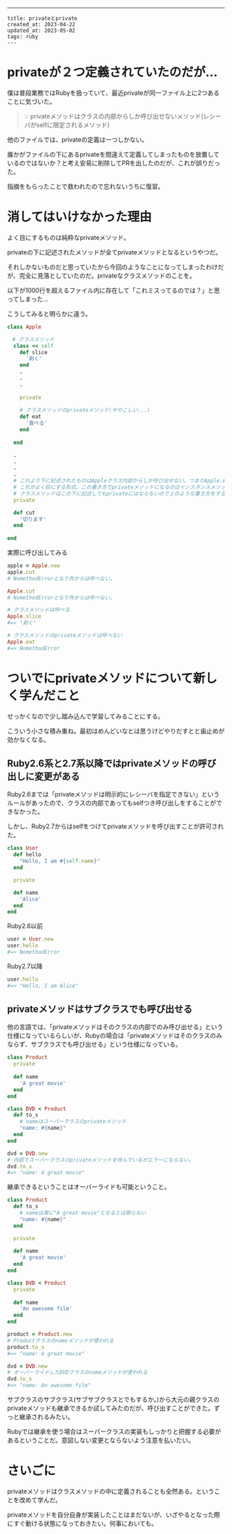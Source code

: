 ---
    title: privateとprivate
    created_at: 2023-04-22
    updated_at: 2023-05-02
    tags: ruby
    ---
    
# privateが２つ定義されていたのだが…


僕は普段業務ではRubyを扱っていて、最近privateが同一ファイル上に2つあることに気づいた。


> 💡 privateメソッドはクラスの内部からしか呼び出せないメソッド(レシーバがselfに限定されるメソッド)


他のファイルでは、privateの定義は一つしかない。


誰かがファイルの下にあるprivateを間違えて定義してしまったものを放置しているのではないか？と考え安易に削除してPRを出したのだが、これが誤りだった。


指摘をもらったことで救われたので忘れないうちに復習。


# 消してはいけなかった理由


よく目にするものは純粋なprivateメソッド。


privateの下に記述されたメソッドが全てprivateメソッドとなるというやつだ。


それしかないものだと思っていたから今回のようなことになってしまったわけだが、完全に見落としていたのだ。privateなクラスメソッドのことを。


以下が1000行を超えるファイル内に存在して「これミスってるのでは？」と思ってしまった…


こうしてみると明らかに違う。


```ruby
class Apple

　# クラスメソッド
  class << self
    def slice
      '剥く'
    end
    .
    .
    .
    
    private
    
    # クラスメソッドのprivateメソッド(ややこしい...)
    def eat
      '食べる'
    end
    
  end

  .
  .
  .
  .
  # これより下に記述されたものはAppleクラス内部からしか呼び出せない。つまりApple.methodの形を取る必要がある
  # これがよく目にする形式。この書き方でprivateメソッドになるのはインスタンスメソッドのみ
  # クラスメソッドはこの下に記述してもprivateにはならないので上のような書き方をする必要がある。
  private

  def cut
    '切ります'
  end
  
end
```


実際に呼び出してみる


```ruby
apple = Apple.new
apple.cut
# NomethodErrorとなり外からは呼べない。

Apple.cut
# NomethodErrorとなり外からは呼べない。

# クラスメソッドは呼べる
Apple.slice
#=> "剥く"

# クラスメソッドのprivateメソッドは呼べない
Apple.eat
#=> NomethodError
```


# ついでにprivateメソッドについて新しく学んだこと


せっかくなので少し踏み込んで学習してみることにする。


こういう小さな積み重ね。最初はめんどいなとは思うけどやりだすとと歯止めが効かなくなる。


## Ruby2.6系と2.7系以降ではprivateメソッドの呼び出しに変更がある


Ruby2.6までは「privateメソッドは明示的にレシーバを指定できない」というルールがあったので、クラスの内部であってもselfつき呼び出しをすることができなかった。


しかし、Ruby2.7からはselfをつけてprivateメソッドを呼び出すことが許可された。


```ruby
class User
  def hello
    "Hello, I am #{self.name}"
  end

  private

  def name
    'Alice'
  end
end
```


Ruby2.6以前


```ruby
user = User.new
user.hello
#=> NomethodError
```


Ruby2.7以降


```ruby
user.hello
#=> "Hello, I am Alice"
```


## privateメソッドはサブクラスでも呼び出せる


他の言語では、「privateメソッドはそのクラスの内部でのみ呼び出せる」という仕様になっているらしいが、Rubyの場合は「privateメソッドはそのクラスのみならず、サブクラスでも呼び出せる」という仕様になっている。


```ruby
class Product
  private
  
  def name
    'A great movie'
  end
end

class DVD < Product
  def to_s
    # nameはスーパークラスのprivateメソッド
    "name: #{name}"
  end
end

dvd = DVD.new
# 内部でスーパークラスのprivateメソッドを呼んでいるがエラーにならない。
dvd.to_s
#=> "name: A great movie"
```


継承できるということはオーバーライドも可能ということ。


```ruby
class Product
  def to_s
    # nameは常に"A great movie"となるとは限らない
    "name: #{name}"
  end

  private
  
  def name
    'A great movie'
  end
end

class DVD < Product
  private
  
  def name
    'An awesome film'
  end
end

product = Product.new
# Productクラスのnameメソッドが使われる
product.to_s
#=> "name: A great movie"

dvd = DVD.new
# オーバーライドしたDVDクラスのnameメソッドが使われる
dvd.to_s
#=> "name: An awesome film"
```


サブクラスのサブクラス(サブサブクラスとでもするか。)から大元の親クラスのprivateメソッドも継承できるか試してみたのだが、呼び出すことができた。ずっと継承されるみたい。


Rubyでは継承を使う場合はスーパークラスの実装もしっかりと把握する必要があるということだ。意図しない変更とならないよう注意を払いたい。


# さいごに


privateメソッドはクラスメソッドの中に定義されることも全然ある。ということを改めて学んだ。


privateメソッドを自分自身が実装したことはまだないが、いざやるとなった際にすぐ動ける状態になっておきたい。何事においても。


